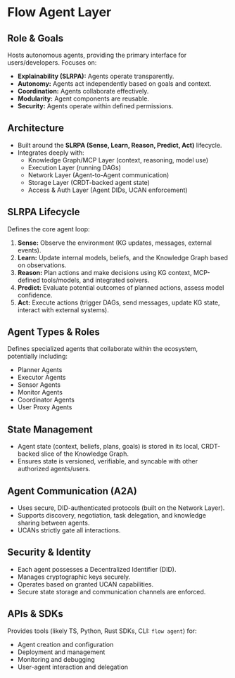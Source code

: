 # Flow Agent Layer

## Role & Goals

Hosts autonomous agents, providing the primary interface for users/developers. Focuses on:

*   **Explainability (SLRPA):** Agents operate transparently.
*   **Autonomy:** Agents act independently based on goals and context.
*   **Coordination:** Agents collaborate effectively.
*   **Modularity:** Agent components are reusable.
*   **Security:** Agents operate within defined permissions.

## Architecture

*   Built around the **SLRPA (Sense, Learn, Reason, Predict, Act)** lifecycle.
*   Integrates deeply with:
    *   Knowledge Graph/MCP Layer (context, reasoning, model use)
    *   Execution Layer (running DAGs)
    *   Network Layer (Agent-to-Agent communication)
    *   Storage Layer (CRDT-backed agent state)
    *   Access & Auth Layer (Agent DIDs, UCAN enforcement)

## SLRPA Lifecycle

Defines the core agent loop:

1.  **Sense:** Observe the environment (KG updates, messages, external events).
2.  **Learn:** Update internal models, beliefs, and the Knowledge Graph based on observations.
3.  **Reason:** Plan actions and make decisions using KG context, MCP-defined tools/models, and integrated solvers.
4.  **Predict:** Evaluate potential outcomes of planned actions, assess model confidence.
5.  **Act:** Execute actions (trigger DAGs, send messages, update KG state, interact with external systems).

## Agent Types & Roles

Defines specialized agents that collaborate within the ecosystem, potentially including:

*   Planner Agents
*   Executor Agents
*   Sensor Agents
*   Monitor Agents
*   Coordinator Agents
*   User Proxy Agents

## State Management

*   Agent state (context, beliefs, plans, goals) is stored in its local, CRDT-backed slice of the Knowledge Graph.
*   Ensures state is versioned, verifiable, and syncable with other authorized agents/users.

## Agent Communication (A2A)

*   Uses secure, DID-authenticated protocols (built on the Network Layer).
*   Supports discovery, negotiation, task delegation, and knowledge sharing between agents.
*   UCANs strictly gate all interactions.

## Security & Identity

*   Each agent possesses a Decentralized Identifier (DID).
*   Manages cryptographic keys securely.
*   Operates based on granted UCAN capabilities.
*   Secure state storage and communication channels are enforced.

## APIs & SDKs

Provides tools (likely TS, Python, Rust SDKs, CLI: `flow agent`) for:

*   Agent creation and configuration
*   Deployment and management
*   Monitoring and debugging
*   User-agent interaction and delegation
